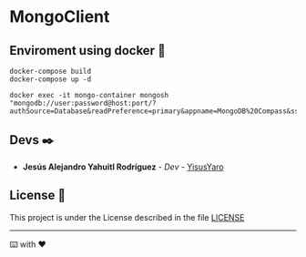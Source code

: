 # MongoClient

## Enviroment using docker 🐋

```
docker-compose build
docker-compose up -d

docker exec -it mongo-container mongosh "mongodb://user:password@host:port/?authSource=Database&readPreference=primary&appname=MongoDB%20Compass&ssl=false"
```

## Devs ✒️

- **Jesús Alejandro Yahuitl Rodríguez** - _Dev_ - [YisusYaro](https://github.com/YisusYaro/)

## License 📄

This project is under the License described in the file [LICENSE](LICENSE)

---
⌨️ with ❤️
